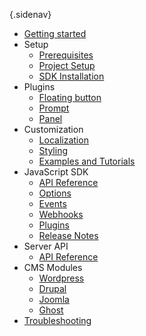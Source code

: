 {.sidenav}
- [Getting started](/docs/introduction)
- Setup
    - [Prerequisites](/docs/prerequisites)
    - [Project Setup](/docs/project-setup)
    - [SDK Installation](/docs/sdk-installation)
- Plugins
    - [Floating button](/docs/floating-button)
    - [Prompt](/docs/prompt)
    - [Panel](/docs/panel)
- Customization
    - [Localization](/docs/localization)
    - [Styling](/docs/styling)
    - [Examples and Tutorials](/docs/examples)
- JavaScript SDK
    - [API Reference](/docs/sdk-api)
    - [Options](/docs/sdk-options)
    - [Events](/docs/sdk-events)
    - [Webhooks](/docs/sdk-webhooks)
    - [Plugins](/docs/sdk-plugins)
    - [Release Notes](/docs/sdk-release-notes)
- Server API
    - [API Reference](https://notimatica.api-docs.io/1.0)
- CMS Modules
    - [Wordpress](/docs/wordpress)
    - [Drupal](/docs/dupal)
    - [Joomla](/docs/joomla)
    - [Ghost](/docs/ghost)
- [Troubleshooting](/docs/trouble-common)
